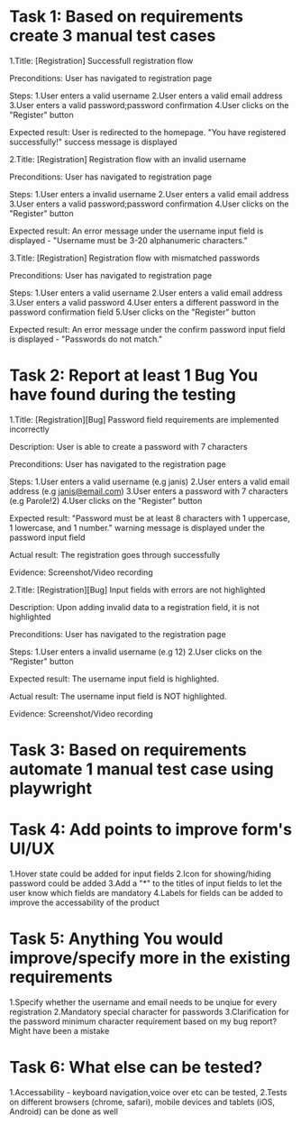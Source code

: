 # Task 1: Based on requirements create 3 manual test cases

1.Title: [Registration] Successfull registration flow

Preconditions:
User has navigated to registration page

Steps:
1.User enters a valid username
2.User enters a valid email address
3.User enters a valid password;password confirmation
4.User clicks on the "Register" button

Expected result:
User is redirected to the homepage. "You have registered successfully!" success message is displayed

2.Title: [Registration] Registration flow with an invalid username

Preconditions:
User has navigated to registration page

Steps:
1.User enters a invalid username
2.User enters a valid email address
3.User enters a valid password;password confirmation
4.User clicks on the "Register" button

Expected result:
An error message under the username input field is displayed - "Username must be 3-20 alphanumeric characters."

3.Title: [Registration] Registration flow with mismatched passwords

Preconditions:
User has navigated to registration page

Steps:
1.User enters a valid username
2.User enters a valid email address
3.User enters a valid password
4.User enters a different password in the password confirmation field
5.User clicks on the "Register" button

Expected result:
An error message under the confirm password input field is displayed - "Passwords do not match."

# Task 2: Report at least 1 Bug You have found during the testing

1.Title: [Registration][Bug] Password field requirements are implemented incorrectly

Description: User is able to create a password with 7 characters

Preconditions:
User has navigated to the registration page

Steps:
1.User enters a valid username (e.g janis)
2.User enters a valid email address (e.g janis@email.com)
3.User enters a password with 7 characters (e.g Parole!2)
4.User clicks on the "Register" button

Expected result: 
"Password must be at least 8 characters with 1 uppercase, 1 lowercase, and 1 number." warning message is displayed under the password input field

Actual result: 
The registration goes through successfully

Evidence: Screenshot/Video recording 

2.Title: [Registration][Bug] Input fields with errors are not highlighted

Description: Upon adding invalid data to a registration field, it is not highlighted

Preconditions:
User has navigated to the registration page

Steps:
1.User enters a invalid username (e.g 12)
2.User clicks on the "Register" button

Expected result: 
The username input field is highlighted.

Actual result: 
The username input field is NOT highlighted.

Evidence: Screenshot/Video recording 


# Task 3: Based on requirements automate 1 manual test case using playwright

# Task 4: Add points to improve form's UI/UX

1.Hover state could be added for input fields
2.Icon for showing/hiding password could be added
3.Add a "*" to the titles of input fields to let the user know which fields are mandatory
4.Labels for fields can be added to improve the accessability of the product

# Task 5: Anything You would improve/specify more in the existing requirements

1.Specify whether the username and email needs to be unqiue for every registration
2.Mandatory special character for passwords
3.Clarification for the password minimum character requirement based on my bug report? Might have been a mistake


# Task 6: What else can be tested?

1.Accessability - keyboard navigation,voice over etc can be tested, 
2.Tests on different browsers (chrome, safari), mobile devices and tablets (iOS, Android) can be done as well